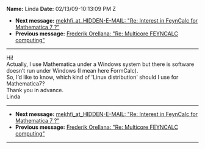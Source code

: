 **Name:** Linda
**Date:** 02/13/09-10:13:09 PM Z

  - **Next message:** [mekhfi_at_HIDDEN-E-MAIL: "Re: Interest in FeynCalc for
    Mathematica 7 ?"](0548.html)
  - **Previous message:** [Frederik Orellana: "Re: Multicore FEYNCALC
    computing"](0546.html)

-----

Hi\!  
Actually, I use Mathematica under a Windows system but there is software
doesn’t run under Windows (I mean here FormCalc).  
So, I’d like to know, which kind of 'Linux distribution' should I use
for Mathematica7?  
Thank you in advance.  
Linda  

-----

  - **Next message:** [mekhfi_at_HIDDEN-E-MAIL: "Re: Interest in FeynCalc for
    Mathematica 7 ?"](0548.html)
  - **Previous message:** [Frederik Orellana: "Re: Multicore FEYNCALC
    computing"](0546.html)

-----

